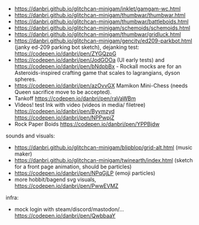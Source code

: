 
 * https://danbri.github.io/glitchcan-minigam/inklet/gamgam-wc.html
 * https://danbri.github.io/glitchcan-minigam/thumbwar/thumbwar.html
 * https://danbri.github.io/glitchcan-minigam/thumbwar/battleboids.html
 * https://danbri.github.io/glitchcan-minigam/schemoids/schemoids.html
 * https://danbri.github.io/glitchcan-minigam/thumbwar/gridluck.html
 * https://danbri.github.io/glitchcan-minigam/gencity/ed209-parkbot.html (janky ed-209 parking bot sketch), dejanking test: https://codepen.io/danbri/pen/ZYGQzpG
 * https://codepen.io/danbri/pen/JodGOOa (UI early tests) and https://codepen.io/danbri/pen/bNdpbBx - Rockall mocks are for an Asteroids-inspired crafting game that scales to lagrangians, dyson spheres.
 * https://codepen.io/danbri/pen/azOvvGX Mamikon Mini-Chess (needs Queen sacrifice move to be accepted).
 * Tankoff https://codepen.io/danbri/pen/raVaWBm
 * VIdeos! test Ink with video (videos in media/ filetree) https://codepen.io/danbri/pen/Byymzyd https://codepen.io/danbri/pen/NPPwpjZ
 * Rock Paper Boids https://codepen.io/danbri/pen/YPPBjdw

sounds and visuals:

 * https://danbri.github.io/glitchcan-minigam/blipblop/grid-alt.html (music maker)
 * https://danbri.github.io/glitchcan-minigam/twinearth/index.html (sketch for a front page animation, should be particles)
 * https://codepen.io/danbri/pen/NPqGjLP (emoji particles)
 * more hobbit/bagend svg visuals, https://codepen.io/danbri/pen/PwwEVMZ

infra:

 * mock login with steam/discord/mastodon/... https://codepen.io/danbri/pen/QwbbaaY

